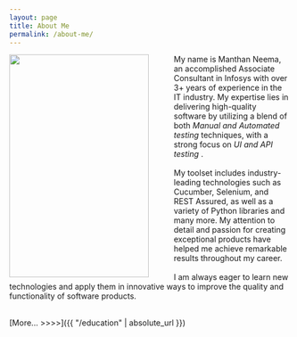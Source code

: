 ```yaml
---
layout: page
title: About Me
permalink: /about-me/
---
```

<p align="center">
  <img align="left" style="margin-right: 45px" src="{{ "/navigations/images/photo.jpg" | relative_url }}"  width="250" height="400">

My name is Manthan Neema, an accomplished Associate Consultant in Infosys with over 3+ years of experience in the IT industry. My expertise lies in delivering high-quality software by utilizing a blend of both <i> Manual and Automated testing </i> techniques, with a strong focus on <i> UI and API testing </i>.
<br>
<br>
 My toolset includes industry-leading technologies such as Cucumber, Selenium, and REST Assured, as well as a variety of Python libraries and many more. My attention to detail and passion for creating exceptional products have helped me achieve remarkable results throughout my career.
<br>
<br>
 I am always eager to learn new technologies and apply them in innovative ways to improve the quality and functionality of software products.
<br>
<br>
</p>

[More... >>>>]({{ "/education" | absolute_url }})


